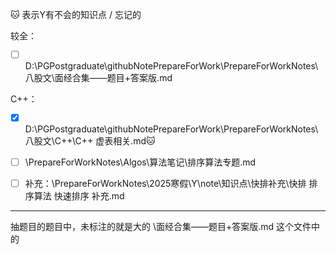 :cat: 表示Y有不会的知识点  / 忘记的 

较全：

- [ ]  D:\PGPostgraduate\githubNotePrepareForWork\PrepareForWorkNotes\八股文\面经合集——题目+答案版.md



C++：

- [x]  D:\PGPostgraduate\githubNotePrepareForWork\PrepareForWorkNotes\八股文\C++\C++ 虚表相关.md:cat:





- [ ]  \PrepareForWorkNotes\Algos\算法笔记\排序算法专题.md

- [ ]  补充：\PrepareForWorkNotes\2025寒假\Y\note\知识点\快排补充\快排 排序算法 快速排序 补充.md



---------

抽题目的题目中，未标注的就是大的   \面经合集——题目+答案版.md 这个文件中的

​	